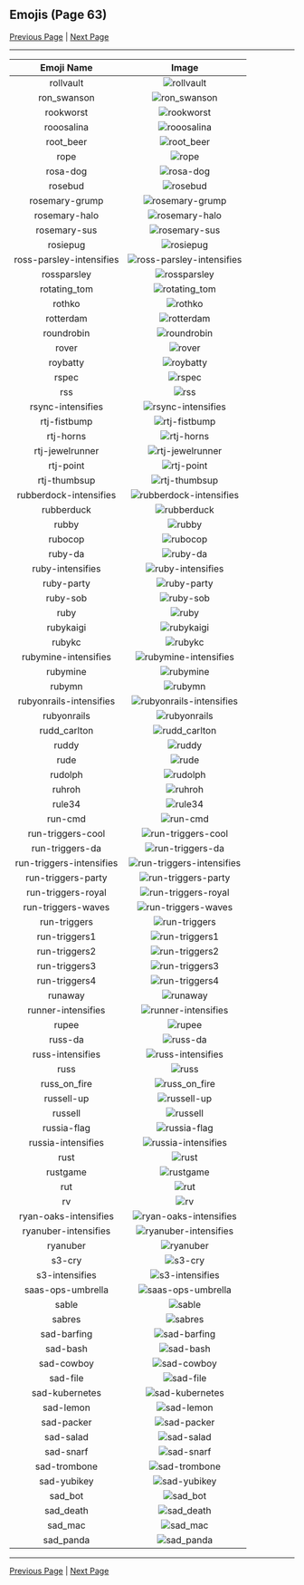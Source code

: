 
  ## Emojis (Page 63)

  [Previous Page](/docs/hashicorp/page-r-0062.md)
   | [Next Page](/docs/hashicorp/page-s-0064.md)

  <hr />

  |Emoji Name|Image|
  | :-: | :-: |
  |rollvault| ![rollvault](/emojis/hashicorp/rollvault.gif)|
  |ron_swanson| ![ron_swanson](/emojis/hashicorp/ron_swanson.png)|
  |rookworst| ![rookworst](/emojis/hashicorp/rookworst.png)|
  |rooosalina| ![rooosalina](/emojis/hashicorp/rooosalina.png)|
  |root_beer| ![root_beer](/emojis/hashicorp/root_beer.png)|
  |rope| ![rope](/emojis/hashicorp/rope.png)|
  |rosa-dog| ![rosa-dog](/emojis/hashicorp/rosa-dog.png)|
  |rosebud| ![rosebud](/emojis/hashicorp/rosebud.png)|
  |rosemary-grump| ![rosemary-grump](/emojis/hashicorp/rosemary-grump.png)|
  |rosemary-halo| ![rosemary-halo](/emojis/hashicorp/rosemary-halo.png)|
  |rosemary-sus| ![rosemary-sus](/emojis/hashicorp/rosemary-sus.png)|
  |rosiepug| ![rosiepug](/emojis/hashicorp/rosiepug.png)|
  |ross-parsley-intensifies| ![ross-parsley-intensifies](/emojis/hashicorp/ross-parsley-intensifies.gif)|
  |rossparsley| ![rossparsley](/emojis/hashicorp/rossparsley.png)|
  |rotating_tom| ![rotating_tom](/emojis/hashicorp/rotating_tom.gif)|
  |rothko| ![rothko](/emojis/hashicorp/rothko.jpg)|
  |rotterdam| ![rotterdam](/emojis/hashicorp/rotterdam.png)|
  |roundrobin| ![roundrobin](/emojis/hashicorp/roundrobin.png)|
  |rover| ![rover](/emojis/hashicorp/rover.png)|
  |roybatty| ![roybatty](/emojis/hashicorp/roybatty.png)|
  |rspec| ![rspec](/emojis/hashicorp/rspec.png)|
  |rss| ![rss](/emojis/hashicorp/rss.png)|
  |rsync-intensifies| ![rsync-intensifies](/emojis/hashicorp/rsync-intensifies.gif)|
  |rtj-fistbump| ![rtj-fistbump](/emojis/hashicorp/rtj-fistbump.png)|
  |rtj-horns| ![rtj-horns](/emojis/hashicorp/rtj-horns.png)|
  |rtj-jewelrunner| ![rtj-jewelrunner](/emojis/hashicorp/rtj-jewelrunner.png)|
  |rtj-point| ![rtj-point](/emojis/hashicorp/rtj-point.png)|
  |rtj-thumbsup| ![rtj-thumbsup](/emojis/hashicorp/rtj-thumbsup.png)|
  |rubberdock-intensifies| ![rubberdock-intensifies](/emojis/hashicorp/rubberdock-intensifies.gif)|
  |rubberduck| ![rubberduck](/emojis/hashicorp/rubberduck.png)|
  |rubby| ![rubby](/emojis/hashicorp/rubby.png)|
  |rubocop| ![rubocop](/emojis/hashicorp/rubocop.png)|
  |ruby-da| ![ruby-da](/emojis/hashicorp/ruby-da.png)|
  |ruby-intensifies| ![ruby-intensifies](/emojis/hashicorp/ruby-intensifies.gif)|
  |ruby-party| ![ruby-party](/emojis/hashicorp/ruby-party.gif)|
  |ruby-sob| ![ruby-sob](/emojis/hashicorp/ruby-sob.png)|
  |ruby| ![ruby](/emojis/hashicorp/ruby.png)|
  |rubykaigi| ![rubykaigi](/emojis/hashicorp/rubykaigi.png)|
  |rubykc| ![rubykc](/emojis/hashicorp/rubykc.png)|
  |rubymine-intensifies| ![rubymine-intensifies](/emojis/hashicorp/rubymine-intensifies.gif)|
  |rubymine| ![rubymine](/emojis/hashicorp/rubymine.png)|
  |rubymn| ![rubymn](/emojis/hashicorp/rubymn.jpg)|
  |rubyonrails-intensifies| ![rubyonrails-intensifies](/emojis/hashicorp/rubyonrails-intensifies.gif)|
  |rubyonrails| ![rubyonrails](/emojis/hashicorp/rubyonrails.png)|
  |rudd_carlton| ![rudd_carlton](/emojis/hashicorp/rudd_carlton.gif)|
  |ruddy| ![ruddy](/emojis/hashicorp/ruddy.jpg)|
  |rude| ![rude](/emojis/hashicorp/rude.png)|
  |rudolph| ![rudolph](/emojis/hashicorp/rudolph.png)|
  |ruhroh| ![ruhroh](/emojis/hashicorp/ruhroh.png)|
  |rule34| ![rule34](/emojis/hashicorp/rule34.png)|
  |run-cmd| ![run-cmd](/emojis/hashicorp/run-cmd.png)|
  |run-triggers-cool| ![run-triggers-cool](/emojis/hashicorp/run-triggers-cool.png)|
  |run-triggers-da| ![run-triggers-da](/emojis/hashicorp/run-triggers-da.png)|
  |run-triggers-intensifies| ![run-triggers-intensifies](/emojis/hashicorp/run-triggers-intensifies.gif)|
  |run-triggers-party| ![run-triggers-party](/emojis/hashicorp/run-triggers-party.gif)|
  |run-triggers-royal| ![run-triggers-royal](/emojis/hashicorp/run-triggers-royal.png)|
  |run-triggers-waves| ![run-triggers-waves](/emojis/hashicorp/run-triggers-waves.gif)|
  |run-triggers| ![run-triggers](/emojis/hashicorp/run-triggers.png)|
  |run-triggers1| ![run-triggers1](/emojis/hashicorp/run-triggers1.png)|
  |run-triggers2| ![run-triggers2](/emojis/hashicorp/run-triggers2.png)|
  |run-triggers3| ![run-triggers3](/emojis/hashicorp/run-triggers3.png)|
  |run-triggers4| ![run-triggers4](/emojis/hashicorp/run-triggers4.png)|
  |runaway| ![runaway](/emojis/hashicorp/runaway.gif)|
  |runner-intensifies| ![runner-intensifies](/emojis/hashicorp/runner-intensifies.gif)|
  |rupee| ![rupee](/emojis/hashicorp/rupee.gif)|
  |russ-da| ![russ-da](/emojis/hashicorp/russ-da.png)|
  |russ-intensifies| ![russ-intensifies](/emojis/hashicorp/russ-intensifies.gif)|
  |russ| ![russ](/emojis/hashicorp/russ.jpg)|
  |russ_on_fire| ![russ_on_fire](/emojis/hashicorp/russ_on_fire.gif)|
  |russell-up| ![russell-up](/emojis/hashicorp/russell-up.png)|
  |russell| ![russell](/emojis/hashicorp/russell.png)|
  |russia-flag| ![russia-flag](/emojis/hashicorp/russia-flag.png)|
  |russia-intensifies| ![russia-intensifies](/emojis/hashicorp/russia-intensifies.gif)|
  |rust| ![rust](/emojis/hashicorp/rust.png)|
  |rustgame| ![rustgame](/emojis/hashicorp/rustgame.jpg)|
  |rut| ![rut](/emojis/hashicorp/rut.jpg)|
  |rv| ![rv](/emojis/hashicorp/rv.jpg)|
  |ryan-oaks-intensifies| ![ryan-oaks-intensifies](/emojis/hashicorp/ryan-oaks-intensifies.gif)|
  |ryanuber-intensifies| ![ryanuber-intensifies](/emojis/hashicorp/ryanuber-intensifies.gif)|
  |ryanuber| ![ryanuber](/emojis/hashicorp/ryanuber.jpg)|
  |s3-cry| ![s3-cry](/emojis/hashicorp/s3-cry.gif)|
  |s3-intensifies| ![s3-intensifies](/emojis/hashicorp/s3-intensifies.gif)|
  |saas-ops-umbrella| ![saas-ops-umbrella](/emojis/hashicorp/saas-ops-umbrella.gif)|
  |sable| ![sable](/emojis/hashicorp/sable.png)|
  |sabres| ![sabres](/emojis/hashicorp/sabres.png)|
  |sad-barfing| ![sad-barfing](/emojis/hashicorp/sad-barfing.png)|
  |sad-bash| ![sad-bash](/emojis/hashicorp/sad-bash.png)|
  |sad-cowboy| ![sad-cowboy](/emojis/hashicorp/sad-cowboy.png)|
  |sad-file| ![sad-file](/emojis/hashicorp/sad-file.png)|
  |sad-kubernetes| ![sad-kubernetes](/emojis/hashicorp/sad-kubernetes.png)|
  |sad-lemon| ![sad-lemon](/emojis/hashicorp/sad-lemon.png)|
  |sad-packer| ![sad-packer](/emojis/hashicorp/sad-packer.png)|
  |sad-salad| ![sad-salad](/emojis/hashicorp/sad-salad.png)|
  |sad-snarf| ![sad-snarf](/emojis/hashicorp/sad-snarf.png)|
  |sad-trombone| ![sad-trombone](/emojis/hashicorp/sad-trombone.png)|
  |sad-yubikey| ![sad-yubikey](/emojis/hashicorp/sad-yubikey.png)|
  |sad_bot| ![sad_bot](/emojis/hashicorp/sad_bot.png)|
  |sad_death| ![sad_death](/emojis/hashicorp/sad_death.png)|
  |sad_mac| ![sad_mac](/emojis/hashicorp/sad_mac.png)|
  |sad_panda| ![sad_panda](/emojis/hashicorp/sad_panda.png)|

  <hr/>
  
  [Previous Page](/docs/hashicorp/page-r-0062.md)
   | [Next Page](/docs/hashicorp/page-s-0064.md)
